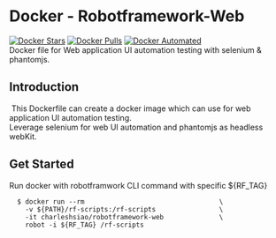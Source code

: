 # Docker - Robotframework-Web
[![Docker Stars](https://img.shields.io/docker/stars/charleshsiao/docker-robotframework-web.svg)](https://hub.docker.com/r/charleshsiao/docker-robotframework-web/)
[![Docker Pulls](https://img.shields.io/docker/pulls/charleshsiao/docker-robotframework-web.svg)](https://hub.docker.com/r/charleshsiao/docker-robotframework-web/)
[![Docker Automated](https://img.shields.io/docker/automated/charleshsiao/docker-robotframework-web.svg)](https://hub.docker.com/r/charleshsiao/docker-robotframework-web/) <br>
  Docker file for Web application UI automation testing with selenium & phantomjs. 

## Introduction
  This Dockerfile can create a docker image which can use for web application UI automation testing.<br>
  Leverage selenium for web UI automation and phantomjs as headless webKit.

## Get Started

Run docker with robotframwork CLI command with specific ${RF_TAG}

      $ docker run --rm                                  \
        -v ${PATH}/rf-scripts:/rf-scripts                \
        -it charleshsiao/robotframework-web              \
        robot -i ${RF_TAG} /rf-scripts
